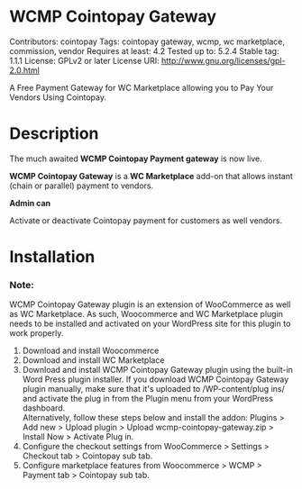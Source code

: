# WCMP Cointopay Gateway
Contributors: cointopay
Tags: cointopay gateway, wcmp, wc marketplace, commission, vendor
Requires at least: 4.2
Tested up to: 5.2.4
Stable tag: 1.1.1
License: GPLv2 or later
License URI: http://www.gnu.org/licenses/gpl-2.0.html

A Free Payment Gateway for WC Marketplace allowing you to Pay Your Vendors Using Cointopay.


# Description

The much awaited <strong>WCMP Cointopay Payment gateway</strong> is now live.

<strong>WCMP Cointopay Gateway</strong> is a <strong>WC Marketplace</strong> add-on that allows instant (chain or parallel) payment to vendors.


<strong>Admin can</strong>

Activate or deactivate Cointopay payment for customers as well vendors.

# Installation

### Note:  

WCMP Cointopay Gateway plugin is an extension of WooCommerce as well as WC Marketplace. As such, Woocommerce and WC Marketplace plugin 
needs to be installed and activated on your WordPress site for this plugin to work properly.


1. Download and install Woocommerce
2. Download and install WC Marketplace
4. Download and install WCMP Cointopay Gateway plugin using the built-in Word Press plugin installer. If you download WCMP Cointopay Gateway plugin 
   manually, make sure that it's uploaded to /WP-content/plug ins/ and activate the plug in from the Plugin menu from your WordPress dashboard.      
   Alternatively, follow these steps below and install the addon: 
   Plugins > Add new > Upload plugin > Upload wcmp-cointopay-gateway.zip > Install Now > Activate Plug in.
5. Configure the checkout settings from WooCommerce > Settings > Checkout tab > Cointopay sub tab.
6. Configure marketplace features from Woocommerce > WCMP > Payment tab > Cointopay sub tab.
